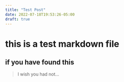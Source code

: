 ```yaml
---
title: "Test Post"
date: 2022-07-18T19:53:26-05:00
draft: true
---
```


# this is a test markdown file
## if you have found this
> I wish you had not...

